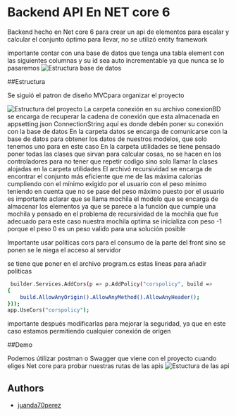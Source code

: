 # Backend API En NET core 6 

Backend hecho en Net core 6 para crear un api de elementos para escalar y calcular el conjunto óptimo para llevar, no se utilizó entity framework 

importante contar con una base de datos que tenga una tabla element con las siguientes columnas y su id sea auto incrementable ya que nunca se lo pasaremos
![Estructura base de datos](https://github.com/juanda70perez/pruebaTecnicaSolucion/assets/110078515/2b7f084e-f514-44cc-99e9-f47e6150377f)

##Estructura

Se siguió el patron de diseño MVCpara organizar el proyecto 

![Estructura del proyecto](https://github.com/juanda70perez/pruebaTecnicaSolucion/assets/110078515/1dbf188d-4471-4ce7-b931-6c614351f49e)
La carpeta conexión en su archivo conexionBD se encarga de recuperar la cadena de conexión que esta almacenada en appsetting.json ConnectionString aquí es donde debén poner su conexión con la base de datos
En la carpeta datos se encarga de comunicarse con la base de datos para obtener los datos de nuestros modelos, que solo tenemos uno para en este caso
En la carpeta utilidades se tiene pensado poner todas las clases que sirvan para calcular cosas, no se hacen en los controladores para no tener que repetir codigo sino solo llamar la clases alojadas en la carpeta utilidades
El archivó recursividad se encarga de encontrar el conjunto más eficiente que me de las máxima calorias cumpliendo con el mínimo exigido por el usuario con el peso minimo teniendo en cuenta que no se pase del peso máximo puesto por el usuario
es importante aclarar que se llama mochila el modelo que se encarga de almacenar los elementos ya que se parece a la función que cumple una mochila y pensado en el problema de recursividad de la mochila que fue adecuado para este caso
nuestra mochila optima se inicializa con peso -1 porque el peso 0 es un peso valido para una solución posible 

Importante usar politicas cors para el consumo de la parte del front sino se ponen se le niega el acceso al servidor

se tiene que poner en el archivo program.cs estas lineas para añadir politicas
```bash
 builder.Services.AddCors(p => p.AddPolicy("corspolicy", build =>
{
    build.AllowAnyOrigin().AllowAnyMethod().AllowAnyHeader();
}));
app.UseCors("corspolicy");
```
importante después modificarlas para mejorar la seguridad, ya que en este caso estamos permitiendo cualquier conexión de origen

##Demo

Podemos útilizar postman o Swagger que viene con el proyecto cuando eliges Net core para probar nuestras rutas de las apis
![Estuctura de las api](https://github.com/juanda70perez/pruebaTecnicaSolucion/assets/110078515/ca286648-b1df-4416-8757-a159b571c5a9)

## Authors

- [juanda70perez](https://github.com/juanda70perez)
